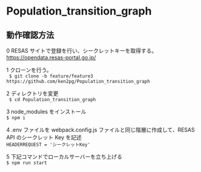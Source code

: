 # Population_transition_graph

## 動作確認方法

0 RESAS サイトで登録を行い、シークレットキーを取得する。<br/>
https://opendata.resas-portal.go.jp/

1 クローンを行う。<br/>
` $ git clone -b feature/feature3 https://github.com/ken2pg/Population_transition_graph`

2 ディレクトリを変更<br/>
` $ cd Population_transition_graph`

3 node_modules をインストール<br/>
`$ npm i`

4 .env ファイルを webpack.config.js ファイルと同じ階層に作成して、RESAS API のシークレット Key を記述<br/>
`HEADERREQUEST = 'シークレットKey'`

5 下記コマンドでローカルサーバーを立ち上げる<br/>
`$ npm run start`
